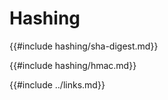# Hashing

{{#include hashing/sha-digest.md}}

{{#include hashing/hmac.md}}

{{#include ../links.md}}
